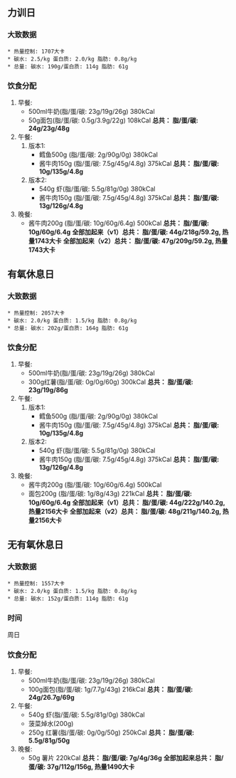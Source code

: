 ## 力训日
### 大致数据
    * 热量控制: 1707大卡
    * 碳水: 2.5/kg 蛋白质: 2.0/kg 脂肪: 0.8g/kg
    * 总量: 碳水: 190g/蛋白质: 114g 脂肪: 61g
### 饮食分配
1. 早餐: 
    * 500ml牛奶(脂/蛋/碳: 23g/19g/26g) 380kCal
    * 50g面包(脂/蛋/碳: 0.5g/3.9g/22g) 108kCal
    **总共： 脂/蛋/碳: 24g/23g/48g**
2. 午餐:
    1. 版本1:
        * 鳕鱼500g (脂/蛋/碳: 2g/90g/0g) 380kCal
        * 酱牛肉150g (脂/蛋/碳: 7.5g/45g/4.8g) 375kCal
    **总共： 脂/蛋/碳: 10g/135g/4.8g**
    2. 版本2:
        * 540g 虾(脂/蛋/碳: 5.5g/81g/0g) 380kCal
        * 酱牛肉150g (脂/蛋/碳: 7.5g/45g/4.8g) 375kCal
    **总共： 脂/蛋/碳: 13g/126g/4.8g**
3. 晚餐:
    * 酱牛肉200g (脂/蛋/碳: 10g/60g/6.4g) 500kCal
    **总共： 脂/蛋/碳: 10g/60g/6.4g**
**全部加起来（v1）总共： 脂/蛋/碳: 44g/218g/59.2g, 热量1743大卡**
**全部加起来（v2）总共： 脂/蛋/碳: 47g/209g/59.2g, 热量1743大卡**


## 有氧休息日
### 大致数据
    * 热量控制: 2057大卡
    * 碳水: 2.0/kg 蛋白质: 1.5/kg 脂肪: 0.8g/kg
    * 总量: 碳水: 202g/蛋白质: 164g 脂肪: 61g

### 饮食分配
1. 早餐: 
    * 500ml牛奶(脂/蛋/碳: 23g/19g/26g) 380kCal
    * 300g红薯(脂/蛋/碳: 0g/0g/60g) 300kCal
    **总共： 脂/蛋/碳: 23g/19g/86g**
2. 午餐:
    1. 版本1:
        * 鳕鱼500g (脂/蛋/碳: 2g/90g/0g) 380kCal
        * 酱牛肉150g (脂/蛋/碳: 7.5g/45g/4.8g) 375kCal
    **总共： 脂/蛋/碳: 10g/135g/4.8g**
    2. 版本2:
        * 540g 虾(脂/蛋/碳: 5.5g/81g/0g) 380kCal
        * 酱牛肉150g (脂/蛋/碳: 7.5g/45g/4.8g) 375kCal
    **总共： 脂/蛋/碳: 13g/126g/4.8g**
3. 晚餐:
    * 酱牛肉200g (脂/蛋/碳: 10g/60g/6.4g) 500kCal
    * 面包200g (脂/蛋/碳: 1g/8g/43g) 221kCal
    **总共： 脂/蛋/碳: 10g/60g/6.4g**
**全部加起来（v1）总共： 脂/蛋/碳: 44g/222g/140.2g, 热量2156大卡**
**全部加起来（v2）总共： 脂/蛋/碳: 48g/211g/140.2g, 热量2156大卡**

## 无有氧休息日
### 大致数据
    * 热量控制: 1557大卡
    * 碳水: 2.0/kg 蛋白质: 1.5/kg 脂肪: 0.8g/kg
    * 总量: 碳水: 152g/蛋白质: 114g 脂肪: 61g

### 时间
周日

### 饮食分配
1. 早餐: 
    * 500ml牛奶(脂/蛋/碳: 23g/19g/26g) 380kCal
    * 100g面包(脂/蛋/碳: 1g/7.7g/43g) 216kCal
    **总共： 脂/蛋/碳: 24g/26.7g/69g**
2. 午餐:
    * 540g 虾(脂/蛋/碳: 5.5g/81g/0g) 380kCal
    * 菠菜焯水(200g)
    * 250g 红薯(脂/蛋/碳: 0g/0g/50g) 250kCal
    **总共： 脂/蛋/碳: 5.5g/81g/50g**
3. 晚餐:
    * 50g 薯片 220kCal
    **总共： 脂/蛋/碳: 7g/4g/36g**
**全部加起来总共： 脂/蛋/碳: 37g/112g/156g, 热量1490大卡**